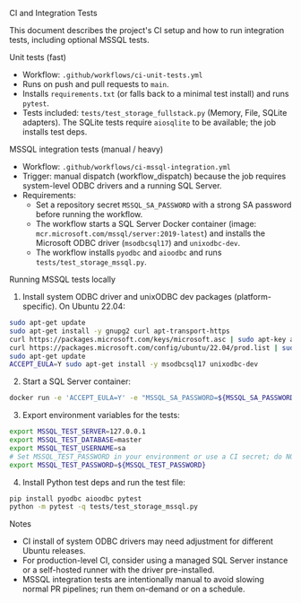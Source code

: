 CI and Integration Tests

This document describes the project's CI setup and how to run integration tests, including optional MSSQL tests.

Unit tests (fast)
- Workflow: `.github/workflows/ci-unit-tests.yml`
- Runs on push and pull requests to `main`.
- Installs `requirements.txt` (or falls back to a minimal test install) and runs `pytest`.
- Tests included: `tests/test_storage_fullstack.py` (Memory, File, SQLite adapters). The SQLite tests require `aiosqlite` to be available; the job installs test deps.

MSSQL integration tests (manual / heavy)
- Workflow: `.github/workflows/ci-mssql-integration.yml`
- Trigger: manual dispatch (workflow_dispatch) because the job requires system-level ODBC drivers and a running SQL Server.
- Requirements:
  - Set a repository secret `MSSQL_SA_PASSWORD` with a strong SA password before running the workflow.
  - The workflow starts a SQL Server Docker container (image: `mcr.microsoft.com/mssql/server:2019-latest`) and installs the Microsoft ODBC driver (`msodbcsql17`) and `unixodbc-dev`.
  - The workflow installs `pyodbc` and `aioodbc` and runs `tests/test_storage_mssql.py`.

Running MSSQL tests locally
1. Install system ODBC driver and unixODBC dev packages (platform-specific). On Ubuntu 22.04:

```bash
sudo apt-get update
sudo apt-get install -y gnupg2 curl apt-transport-https
curl https://packages.microsoft.com/keys/microsoft.asc | sudo apt-key add -
curl https://packages.microsoft.com/config/ubuntu/22.04/prod.list | sudo tee /etc/apt/sources.list.d/mssql-release.list
sudo apt-get update
ACCEPT_EULA=Y sudo apt-get install -y msodbcsql17 unixodbc-dev
```

2. Start a SQL Server container:

```bash
docker run -e 'ACCEPT_EULA=Y' -e "MSSQL_SA_PASSWORD=${MSSQL_SA_PASSWORD}" -p 1433:1433 -d --name mssql-test mcr.microsoft.com/mssql/server:2019-latest
```

3. Export environment variables for the tests:

```bash
export MSSQL_TEST_SERVER=127.0.0.1
export MSSQL_TEST_DATABASE=master
export MSSQL_TEST_USERNAME=sa
# Set MSSQL_TEST_PASSWORD in your environment or use a CI secret; do NOT commit it to source control.
export MSSQL_TEST_PASSWORD=${MSSQL_TEST_PASSWORD}
```

4. Install Python test deps and run the test file:

```bash
pip install pyodbc aioodbc pytest
python -m pytest -q tests/test_storage_mssql.py
```

Notes
- CI install of system ODBC drivers may need adjustment for different Ubuntu releases.
- For production-level CI, consider using a managed SQL Server instance or a self-hosted runner with the driver pre-installed.
- MSSQL integration tests are intentionally manual to avoid slowing normal PR pipelines; run them on-demand or on a schedule.
